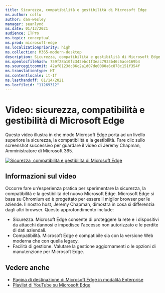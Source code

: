 ```yaml
---
title: Sicurezza, compatibilità e gestibilità di Microsoft Edge
ms.author: collw
author: dan-wesley
manager: seanlynd
ms.date: 01/13/2021
audience: ITPro
ms.topic: conceptual
ms.prod: microsoft-edge
ms.localizationpriority: high
ms.collection: M365-modern-desktop
description: Sicurezza, compatibilità e gestibilità di Microsoft Edge
ms.openlocfilehash: 759f28a10fc342ebc1f3eac7933b46c6ace169b4
ms.sourcegitcommit: 42af8123dc86c2a1d07de0080a6c878c151f354f
ms.translationtype: HT
ms.contentlocale: it-IT
ms.lasthandoff: 01/14/2021
ms.locfileid: "11269312"
---
```

# Video: sicurezza, compatibilità e gestibilità di Microsoft Edge

Questo video illustra in che modo Microsoft Edge porta ad un livello superiore la sicurezza, la compatibilità e la gestibilità. Fare clic sullo screenshot successivo per guardare il video di Jeremy Chapman, Amministratore di Microsoft 365.

[![Sicurezza, compatibilità e gestibilità di Microsoft Edge](media/microsoft-edge-video-security-compatibility-manageability/0.png)](http://www.youtube.com/watch?v=uMmh_gNaM4I "Microsoft Edge security, compatibility, and manageability")

## Informazioni sul video

Occorre fare un’esperienza pratica per sperimentare la sicurezza, la compatibilità e la gestibilità del nuovo Microsoft Edge. Microsoft Edge si basa su Chromium ed è progettato per essere il miglior browser per le aziende. Il nostro host, Jeremy Chapman, dimostra in cosa si differenzia dagli altri browser. Questo approfondimento include:

- Sicurezza. Microsoft Edge consente di proteggere la rete e i dispositivi da attacchi dannosi e impedisce l'accesso non autorizzato e le perdite di dati aziendali.
- Compatibilità. Microsoft Edge è compatibile sia con la versione Web moderna che con quella legacy.
- Facilità di gestione. Valutare la gestione aggiornamenti o le opzioni di manutenzione per Microsoft Edge.

## Vedere anche

- [Pagina di destinazione di Microsoft Edge in modalità Enterprise](https://aka.ms/EdgeEnterprise)
- [Playlist di YouTube su Microsoft Edge](https://www.youtube.com/playlist?list=PLXtHYVsvn_b-uXh1tMeYpT-0iD8tD3tFy)